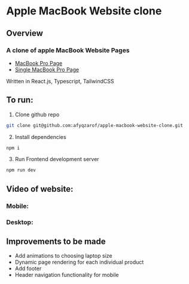 # Apple MacBook Website clone

## Overview

### A clone of apple MacBook Website Pages

- [MacBook Pro Page](https://www.apple.com/my/shop/buy-mac/macbook-pro)
- [Single MacBook Pro Page](https://www.apple.com/my/shop/buy-mac/macbook-pro/14-inch-space-black-apple-m3-max-with-14-core-cpu-and-30-core-gpu-36gb-memory-1tb)

Written in React.js, Typescript, TailwindCSS

## To run:

1. Clone github repo

```bash
git clone git@github.com:afyqzarof/apple-macbook-website-clone.git
```

2. Install dependencies

```bash
npm i
```

3. Run Frontend development server

```bash
npm run dev
```

## Video of website:

### Mobile:

### Desktop:

## Improvements to be made

- Add animations to choosing laptop size
- Dynamic page rendering for each individual product
- Add footer
- Header navigation functionality for mobile
